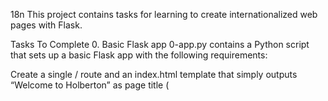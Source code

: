 18n
This project contains tasks for learning to create internationalized web pages with Flask.

Tasks To Complete
 0. Basic Flask app
0-app.py contains a Python script that sets up a basic Flask app with the following requirements:

Create a single / route and an index.html template that simply outputs “Welcome to Holberton” as page title (<title>) and “Hello world” as header (<h1>).
 1. Basic Babel setup

Copy 0-app.py into 1-app.py and templates/0-index.html into templates/1-index.html.
Install the Babel Flask extension:
pip3 install flask_babel
Instantiate the Babel object in your app. Store it in a module-level variable named babel.
In order to configure available languages in our app, you will create a Config class that has a LANGUAGES class attribute equal to ["en", "fr"].
Use Config to set Babel’s default locale ("en") and timezone ("UTC").
Use that class as config for your Flask app.
 2. Get locale from request

Copy 1-app.py into 2-app.py and templates/1-index.html into templates/2-index.html.
Create a get_locale function with the babel.localeselector decorator. Use request.accept_languages to determine the best match with our supported languages.
 3. Parametrize templates

Copy 2-app.py into 3-app.py and templates/2-index.html into templates/3-index.html.
Use the _ or gettext function to parametrize your templates. Use the message IDs home_title and home_header.
Create a babel.cfg file containing:
[python: **.py]
[jinja2: **/templates/**.html]
extensions=jinja2.ext.autoescape,jinja2.ext.with_
Initialize your translations with:
~/.local/bin/pybabel extract -F babel.cfg -o messages.pot .
Initialize your two dictionaries with:
~/.local/bin/pybabel init -i messages.pot -d translations -l en
~/.local/bin/pybabel init -i messages.pot -d translations -l fr
Edit files translations/[en|fr]/LC_MESSAGES/messages.po to provide the correct value for each message ID for each language. Use the following translations:
msgid	English	French
home_title	"Welcome to Holberton"	"Bienvenue chez Holberton"
home_header	"Hello world!"	"Bonjour monde!"
Compile your dictionaries with:
~/.local/bin/pybabel compile -d translations
Reload the home page of your app and make sure that the correct messages show up.
 4. Force locale with URL parameter

In this task, you will implement a way to force a particular locale by passing the locale=fr parameter to your app’s URLs.
Copy 3-app.py into 4-app.py and templates/3-index.html into templates/4-index.html.
In your get_locale function, detect if the incoming request contains locale argument and if its value is a supported locale, return it. If not or if the parameter is not present, resort to the previous default behavior.
You should be able to test different translations by visiting http://127.0.0.1:5000?locale=[fr|en].
Visiting http://127.0.0.1:5000/?locale=fr should display this level 1 heading:
Hello World! in French
 5. Mock logging in

Copy 4-app.py into 5-app.py and templates/4-index.html into templates/5-index.html.
Creating a user login system is outside the scope of this project. To emulate a similar behavior, copy the following user table into 5-app.py.
users = {
    1: {"name": "Balou", "locale": "fr", "timezone": "Europe/Paris"},
    2: {"name": "Beyonce", "locale": "en", "timezone": "US/Central"},
    3: {"name": "Spock", "locale": "kg", "timezone": "Vulcan"},
    4: {"name": "Teletubby", "locale": None, "timezone": "Europe/London"},
}
This will mock a database user table. Logging in will be mocked by passing login_as URL query parameter containing the user ID to log in as.
Define a get_user function that returns a user dictionary or None if the ID cannot be found or if login_as was not passed.
Define a before_request function and use the app.before_request decorator to make it be executed before all other functions. before_request should use get_user to find a user if any, and set it as a global on flask.g.user.
In your HTML template, if a user is logged in, in a paragraph tag, display a welcome message otherwise display a default message as shown in the table below.
msgid	English	French
logged_in_as	"You are logged in as %(username)s."	"Vous êtes connecté en tant que %(username)s."
not_logged_in	"You are not logged in."	"Vous n'êtes pas connecté."
Visiting http://127.0.0.1:5000/ in your browser should display this:
Hello World! in English with a logged out message
Visiting http://127.0.0.1:5000/?login_as=2 in your browser should display this:
Hello World! in English with a logged in message
 6. Use user locale

Copy 5-app.py into 6-app.py and templates/5-index.html into templates/6-index.html.
Change your get_locale function to use a user’s preferred locale if it is supported.
The order of priority should be:
Locale from URL parameters.
Locale from user settings.
Locale from request header.
Default locale.
Test by logging in as different users.
Hello World! in French with a logged in message
 7. Infer appropriate time zone

Copy 6-app.py into 7-app.py and templates/6-index.html into templates/7-index.html.
Define a get_timezone function and use the babel.timezoneselector decorator.
The logic should be the same as get_locale:
Find timezone parameter in URL query parameters.
Find time zone from user settings.
Default to UTC.
Before returning a URL-provided or user time zone, you must validate that it is a valid time zone. To that, use pytz.timezone and catch the pytz.exceptions.UnknownTimeZoneError exception.
 8. Display the current time

Copy 7-app.py into app.py and templates/7-index.html into templates/index.html.

Based on the inferred time zone, display the current time on the home page in the default format. For example: Jan 21, 2020, 5:55:39 AM or 21 janv. 2020 à 05:56:28.

Use the following translations:

msgid	English	French
current_time_is	"The current time is %(current_time)s."	"Nous sommes le %(current_time)s."
Displaying the time in French looks like this:
Hello World! with a logged in message and the current time in French

Displaying the time in English looks like this:
Hello World! with a logged in message and the current time in English

RESOURCES
 Flask-Babel
 Flask i18n tutorial
 pytz
